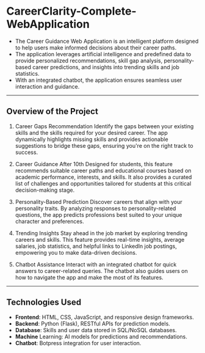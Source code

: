 # **CareerClarity-Complete-WebApplication**

- The Career Guidance Web Application is an intelligent platform designed to help users make informed decisions about their career paths. 
- The application leverages artificial intelligence and predefined data to provide personalized recommendations, skill gap analysis, personality-based career predictions, and insights into trending skills and job statistics.
- With an integrated chatbot, the application ensures seamless user interaction and guidance.
---

## **Overview of the Project**

1. Career Gaps Recommendation
  Identify the gaps between your existing skills and the skills required for your desired career. The app dynamically highlights missing skills and provides actionable suggestions to bridge these gaps, ensuring you're on the right track to success.

2. Career Guidance After 10th
  Designed for students, this feature recommends suitable career paths and educational courses based on academic performance, interests, and skills. It also provides a curated list of challenges and opportunities tailored for students at this critical decision-making stage.

3. Personality-Based Prediction
  Discover careers that align with your personality traits. By analyzing responses to personality-related questions, the app predicts professions best suited to your unique character and preferences.

4. Trending Insights
  Stay ahead in the job market by exploring trending careers and skills. This feature provides real-time insights, average salaries, job statistics, and helpful links to LinkedIn job postings, empowering you to make data-driven decisions.

5. Chatbot Assistance
  Interact with an integrated chatbot for quick answers to career-related queries. The chatbot also guides users on how to navigate the app and make the most of its features.
---
## **Technologies Used**
- **Frontend**: HTML, CSS, JavaScript, and responsive design frameworks.
- **Backend**: Python (Flask), RESTful APIs for prediction models.
- **Database**: Skills and user data stored in SQL/NoSQL databases.
- **Machine** Learning: AI models for predictions and recommendations.
- **Chatbot**: Botpress integration for user interaction.
